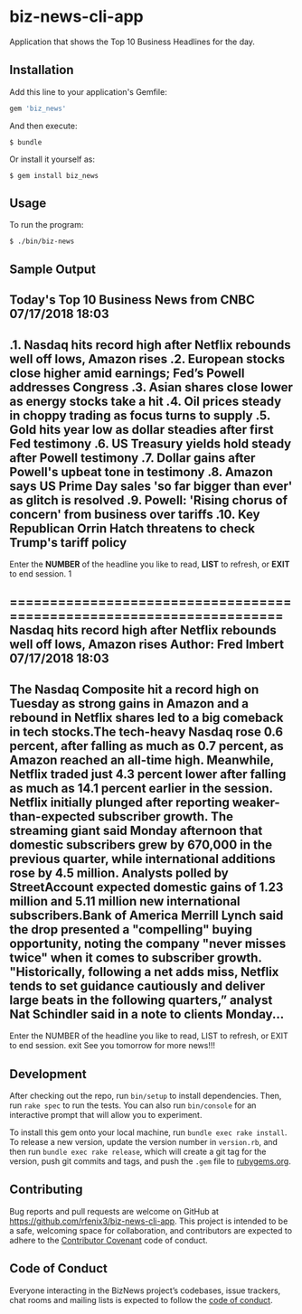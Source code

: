 # biz-news-cli-app
Application that shows the Top 10 Business Headlines for the day. 

## Installation

Add this line to your application's Gemfile:

```ruby
gem 'biz_news'
```

And then execute:

    $ bundle

Or install it yourself as:

    $ gem install biz_news

## Usage

To run the program:

    $ ./bin/biz-news


## Sample Output

Today's Top 10 Business News from CNBC                    07/17/2018 18:03
-------------------------------------------------------------------------------------------
.1. Nasdaq hits record high after Netflix rebounds well off lows, Amazon rises
.2. European stocks close higher amid earnings; Fed’s Powell addresses Congress
.3. Asian shares close lower as energy stocks take a hit
.4. Oil prices steady in choppy trading as focus turns to supply
.5. Gold hits year low as dollar steadies after first Fed testimony
.6. US Treasury yields hold steady after Powell testimony
.7. Dollar gains after Powell's upbeat tone in testimony
.8. Amazon says US Prime Day sales 'so far bigger than ever' as glitch is resolved
.9. Powell: 'Rising chorus of concern' from business over tariffs
.10. Key Republican Orrin Hatch threatens to check Trump's tariff policy
-------------------------------------------------------------------------------------------
Enter the **NUMBER** of the headline you like to read, **LIST** to refresh, or **EXIT** to end session.
1

=====================================================================
Nasdaq hits record high after Netflix rebounds well off lows, Amazon rises
Author: Fred Imbert                      07/17/2018 18:03
---------------------------------------------------------------------
The Nasdaq Composite hit a record high on Tuesday as strong gains in Amazon and a rebound
in Netflix shares led to a big comeback in tech stocks.The tech-heavy Nasdaq rose 0.6 
percent, after falling as much as 0.7 percent, as Amazon reached an all-time high. 
Meanwhile, Netflix traded just 4.3 percent lower after falling as much as 14.1 percent 
earlier in the session. Netflix initially plunged after reporting weaker-than-expected 
subscriber growth. The streaming giant said Monday afternoon that domestic subscribers grew
by 670,000 in the previous quarter, while international additions rose by 4.5 million. 
Analysts polled by StreetAccount expected domestic gains of 1.23 million and 5.11 million 
new international subscribers.Bank of America Merrill Lynch said the drop presented a 
"compelling" buying opportunity, noting the company "never misses twice" when it comes to 
subscriber growth. "Historically, following a net adds miss, Netflix tends to set guidance 
cautiously and deliver large beats in the following quarters,” analyst Nat Schindler said 
in a note to clients Monday... 
-------------------------------------------------------------------------------------------
Enter the NUMBER of the headline you like to read, LIST to refresh, or EXIT to end session.
exit
See you tomorrow for more news!!!

## Development

After checking out the repo, run `bin/setup` to install dependencies. Then, run `rake spec` to run the tests. You can also run `bin/console` for an interactive prompt that will allow you to experiment.

To install this gem onto your local machine, run `bundle exec rake install`. To release a new version, update the version number in `version.rb`, and then run `bundle exec rake release`, which will create a git tag for the version, push git commits and tags, and push the `.gem` file to [rubygems.org](https://rubygems.org).

## Contributing

Bug reports and pull requests are welcome on GitHub at https://github.com/rfenix3/biz-news-cli-app. This project is intended to be a safe, welcoming space for collaboration, and contributors are expected to adhere to the [Contributor Covenant](http://contributor-covenant.org) code of conduct.

## Code of Conduct

Everyone interacting in the BizNews project’s codebases, issue trackers, chat rooms and mailing lists is expected to follow the [code of conduct](https://github.com/rfenix3/biz-news-cli-app/blob/master/CODE_OF_CONDUCT.md).
                                                                                                    

